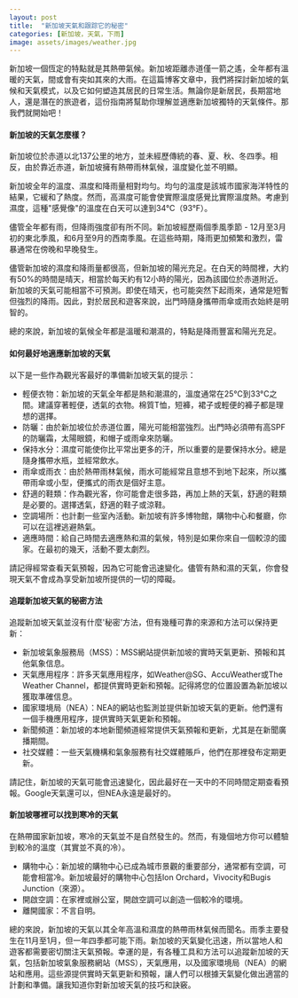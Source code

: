 ```yaml
---
layout: post
title:  "新加坡天氣和跟踪它的秘密"
categories: [新加坡，天氣，下雨]
image: assets/images/weather.jpg
---
```


新加坡一個恆定的特點就是其熱帶氣候。新加坡距離赤道僅一箭之遙，全年都有溫暖的天氣，間或會有突如其來的大雨。在這篇博客文章中，我們將探討新加坡的氣候和天氣模式，以及它如何塑造其居民的日常生活。無論你是新居民，長期當地人，還是潛在的旅遊者，這份指南將幫助你理解並適應新加坡獨特的天氣條件。那我們就開始吧！

#### 新加坡的天氣怎麼樣？
新加坡位於赤道以北137公里的地方，並未經歷傳統的春、夏、秋、冬四季。相反，由於靠近赤道，新加坡擁有熱帶雨林氣候，溫度變化並不明顯。

新加坡全年的溫度、濕度和降雨量相對均勻。均勻的溫度是該城市國家海洋特性的結果，它緩和了熱度。然而，高濕度可能會使實際溫度感覺比實際溫度熱。考慮到濕度，這種"感覺像"的溫度在白天可以達到34°C（93°F）。

儘管全年都有雨，但降雨強度卻有所不同。新加坡經歷兩個季風季節 - 12月至3月初的東北季風，和6月至9月的西南季風。在這些時期，降雨更加頻繁和激烈，雷暴通常在傍晚和早晚發生。

儘管新加坡的濕度和降雨量都很高，但新加坡的陽光充足。在白天的時間裡，大約有50%的時間是晴天，相當於每天約有12小時的陽光，因為該國位於赤道附近。
新加坡的天氣可能相當不可預測。即使在晴天，也可能突然下起雨來，通常是短暫但強烈的降雨。因此，對於居民和遊客來說，出門時隨身攜帶雨傘或雨衣始終是明智的。

總的來說，新加坡的氣候全年都是溫暖和潮濕的，特點是降雨豐富和陽光充足。

#### 如何最好地適應新加坡的天氣

以下是一些作為觀光客最好的準備新加坡天氣的提示：
+ 輕便衣物：新加坡的天氣全年都是熱和潮濕的，溫度通常在25°C到33°C之間。建議穿著輕便，透氣的衣物。棉質T恤，短褲，裙子或輕便的褲子都是理想的選擇。
+ 防曬：由於新加坡位於赤道位置，陽光可能相當強烈。出門時必須帶有高SPF的防曬霜，太陽眼鏡，和帽子或雨傘來防曬。
+ 保持水分：濕度可能使你比平常出更多的汗，所以重要的是要保持水分。總是隨身攜帶水瓶，並經常飲水。
+ 雨傘或雨衣：由於熱帶雨林氣候，雨水可能經常且意想不到地下起來，所以攜帶雨傘或小型，便攜式的雨衣是個好主意。
+ 舒適的鞋類：作為觀光客，你可能會走很多路，再加上熱的天氣，舒適的鞋類是必要的。選擇透氣，舒適的鞋子或涼鞋。
+ 空調場所：也計劃一些室內活動。新加坡有許多博物館，購物中心和餐廳，你可以在這裡逃避熱氣。
+ 適應時間：給自己時間去適應熱和濕的氣候，特別是如果你來自一個較涼的國家。在最初的幾天，活動不要太劇烈。

請記得經常查看天氣預報，因為它可能會迅速變化。儘管有熱和濕的天氣，你會發現天氣不會成為享受新加坡所提供的一切的障礙。

#### 追蹤新加坡天氣的秘密方法

追蹤新加坡天氣並沒有什麼'秘密'方法，但有幾種可靠的來源和方法可以保持更新：
+ 新加坡氣象服務局（MSS）：MSS網站提供新加坡的實時天氣更新、預報和其他氣象信息。
+ 天氣應用程序：許多天氣應用程序，如Weather@SG、AccuWeather或The Weather Channel，都提供實時更新和預報。記得將您的位置設置為新加坡以獲取準確信息。
+ 國家環境局（NEA）：NEA的網站也監測並提供新加坡天氣的更新。他們還有一個手機應用程序，提供實時天氣更新和預報。
+ 新聞頻道：新加坡的本地新聞頻道經常提供天氣預報和更新，尤其是在新聞廣播期間。
+ 社交媒體：一些天氣機構和氣象服務有社交媒體賬戶，他們在那裡發布定期更新。

請記住，新加坡的天氣可能會迅速變化，因此最好在一天中的不同時間定期查看預報。Google天氣還可以，但NEA永遠是最好的。

#### 新加坡哪裡可以找到寒冷的天氣

在熱帶國家新加坡，寒冷的天氣並不是自然發生的。然而，有幾個地方你可以體驗到較冷的溫度（其實並不真的冷）。
+ 購物中心：新加坡的購物中心已成為城市景觀的重要部分，通常都有空調，可能會相當冷。新加坡最好的購物中心包括Ion Orchard，Vivocity和Bugis Junction（來源）。
+ 開啟空調：在家裡或辦公室，開啟空調可以創造一個較冷的環境。
+ 離開國家：不言自明。

總的來說，新加坡的天氣以其全年高溫和濕度的熱帶雨林氣候而聞名。雨季主要發生在11月至1月，但一年四季都可能下雨。新加坡的天氣變化迅速，所以當地人和遊客都需要密切關注天氣預報。幸運的是，有各種工具和方法可以追蹤新加坡的天氣，包括新加坡氣象服務網站（MSS），天氣應用，以及國家環境局（NEA）的網站和應用。這些源提供實時天氣更新和預報，讓人們可以根據天氣變化做出適當的計劃和準備。讓我知道你對新加坡天氣的技巧和訣竅。

